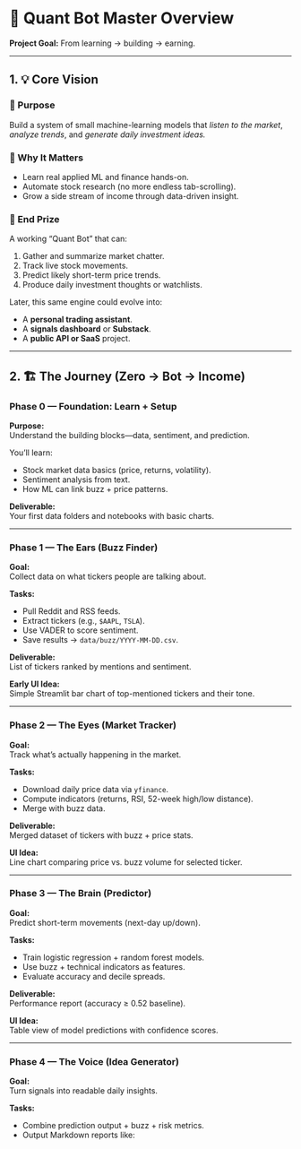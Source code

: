 # 🧭 Quant Bot Master Overview  
**Project Goal:** From learning → building → earning.

---

## 1. 💡 Core Vision  

### 🎯 Purpose  
Build a system of small machine-learning models that *listen to the market*, *analyze trends*, and *generate daily investment ideas.*

### 🧠 Why It Matters  
- Learn real applied ML and finance hands-on.  
- Automate stock research (no more endless tab-scrolling).  
- Grow a side stream of income through data-driven insight.

### 🏁 End Prize  
A working “Quant Bot” that can:  
1. Gather and summarize market chatter.  
2. Track live stock movements.  
3. Predict likely short-term price trends.  
4. Produce daily investment thoughts or watchlists.  

Later, this same engine could evolve into:  
- A **personal trading assistant**.  
- A **signals dashboard** or **Substack**.  
- A **public API or SaaS** project.  

---

## 2. 🏗️ The Journey (Zero → Bot → Income)

### **Phase 0 — Foundation: Learn + Setup**
**Purpose:**  
Understand the building blocks—data, sentiment, and prediction.  

You’ll learn:  
- Stock market data basics (price, returns, volatility).  
- Sentiment analysis from text.  
- How ML can link buzz + price patterns.  

**Deliverable:**  
Your first data folders and notebooks with basic charts.

---

### **Phase 1 — The Ears (Buzz Finder)**
**Goal:**  
Collect data on what tickers people are talking about.  

**Tasks:**  
- Pull Reddit and RSS feeds.  
- Extract tickers (e.g., `$AAPL`, `TSLA`).  
- Use VADER to score sentiment.  
- Save results → `data/buzz/YYYY-MM-DD.csv`.  

**Deliverable:**  
List of tickers ranked by mentions and sentiment.  

**Early UI Idea:**  
Simple Streamlit bar chart of top-mentioned tickers and their tone.

---

### **Phase 2 — The Eyes (Market Tracker)**
**Goal:**  
Track what’s actually happening in the market.  

**Tasks:**  
- Download daily price data via `yfinance`.  
- Compute indicators (returns, RSI, 52-week high/low distance).  
- Merge with buzz data.  

**Deliverable:**  
Merged dataset of tickers with buzz + price stats.  

**UI Idea:**  
Line chart comparing price vs. buzz volume for selected ticker.

---

### **Phase 3 — The Brain (Predictor)**
**Goal:**  
Predict short-term movements (next-day up/down).  

**Tasks:**  
- Train logistic regression + random forest models.  
- Use buzz + technical indicators as features.  
- Evaluate accuracy and decile spreads.  

**Deliverable:**  
Performance report (accuracy ≥ 0.52 baseline).  

**UI Idea:**  
Table view of model predictions with confidence scores.

---

### **Phase 4 — The Voice (Idea Generator)**
**Goal:**  
Turn signals into readable daily insights.  

**Tasks:**  
- Combine prediction output + buzz + risk metrics.  
- Output Markdown reports like:  